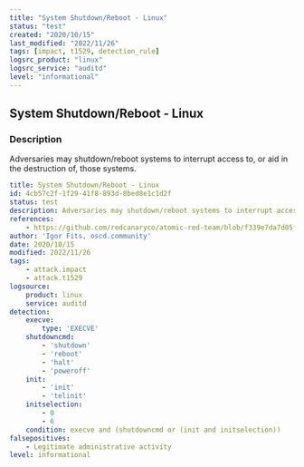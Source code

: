 ```yaml
---
title: "System Shutdown/Reboot - Linux"
status: "test"
created: "2020/10/15"
last_modified: "2022/11/26"
tags: [impact, t1529, detection_rule]
logsrc_product: "linux"
logsrc_service: "auditd"
level: "informational"
---
```


## System Shutdown/Reboot - Linux

### Description

Adversaries may shutdown/reboot systems to interrupt access to, or aid in the destruction of, those systems.

```yml
title: System Shutdown/Reboot - Linux
id: 4cb57c2f-1f29-41f8-893d-8bed8e1c1d2f
status: test
description: Adversaries may shutdown/reboot systems to interrupt access to, or aid in the destruction of, those systems.
references:
    - https://github.com/redcanaryco/atomic-red-team/blob/f339e7da7d05f6057fdfcdd3742bfcf365fee2a9/atomics/T1529/T1529.md
author: 'Igor Fits, oscd.community'
date: 2020/10/15
modified: 2022/11/26
tags:
    - attack.impact
    - attack.t1529
logsource:
    product: linux
    service: auditd
detection:
    execve:
        type: 'EXECVE'
    shutdowncmd:
        - 'shutdown'
        - 'reboot'
        - 'halt'
        - 'poweroff'
    init:
        - 'init'
        - 'telinit'
    initselection:
        - 0
        - 6
    condition: execve and (shutdowncmd or (init and initselection))
falsepositives:
    - Legitimate administrative activity
level: informational

```
